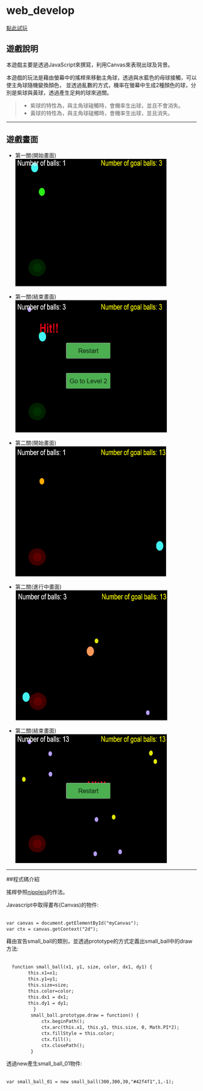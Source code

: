 # web_develop

[點此試玩](https://agile-coast-26844.herokuapp.com/)


## 遊戲說明
本遊戲主要是透過JavaScript來撰寫，利用Canvas來表現出球及背景。


本遊戲的玩法是藉由螢幕中的搖桿來移動主角球，透過與水藍色的母球接觸，可以使主角球隨機變換顏色，
並透過亂數的方式，機率在螢幕中生成2種顏色的球，分別是紫球與黃球，透過產生足夠的球來過關。
> - 紫球的特性為，與主角球碰觸時，會機率生出球，並且不會消失。
> - 黃球的特性為，與主角球碰觸時，會機率生出球，並且消失。

---------------------------------------
## 遊戲畫面

*   第一關(開始畫面)<BR/>
![First level start](Demo/1.PNG)<BR/>

*   第一關(結束畫面)<BR/>
![First level end](Demo/2.PNG)<BR/>

*   第二關(開始畫面)<BR/>
![Second level start](Demo/3.PNG)<BR/>

*   第二關(進行中畫面)<BR/>
![Second level executing](Demo/4.PNG)<BR/>

*   第二關(結束畫面)<BR/>
![Second level end](Demo/5.PNG)<BR/>

---------------------------------------
##程式碼介紹

搖桿參照[nipplejs](https://github.com/yoannmoinet/nipplejs)的作法。

<p>Javascript中取得畫布(Canvas)的物件:</p>

<pre><code>
var canvas = document.getElementById("myCanvas");
var ctx = canvas.getContext("2d");
</code></pre>

<p>藉由宣告small_ball的類別，並透過prototype的方式定義出small_ball中的draw方法:</p>

<pre><code>
  function small_ball(x1, y1, size, color, dx1, dy1) {
  		this.x1=x1;
  		this.y1=y1;
  		this.size=size;
  		this.color=color;
  		this.dx1 = dx1;
  		this.dy1 = dy1;
          }
         small_ball.prototype.draw = function() {
             ctx.beginPath();
             ctx.arc(this.x1, this.y1, this.size, 0, Math.PI*2);
             ctx.fillStyle = this.color;
             ctx.fill();
             ctx.closePath();
         }
</code></pre>

<p>透過new產生small_ball_01物件:</p>

<pre><code>
var small_ball_01 = new small_ball(300,300,30,"#42f4f1",1,-1);
</code></pre>

